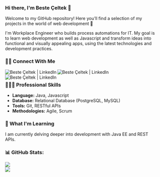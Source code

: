 ### Hi there, I'm Beste Çeltek 👋

Welcome to my GitHub repository! Here you’ll find a selection of my projects in the world of web development 🚀

I'm Workplace Engineer who builds process automations for IT. My goal is to learn web development as well as Javascript and transform ideas into functional and visually appealing apps, using the latest technologies and development practices.

### 🤝🏻 Connect With Me

<p align="left">
  <a href="https://linkedin.com/in/besteceltek"><img align="left" src="https://img.shields.io/badge/LinkedIn-0077B5?style=for-the-badge&logo=linkedin&logoColor=white" alt="Beste Çeltek | LinkedIn"/></a>
  <a href="mailto:besteceltek@gmail.com"><img align="left" src="https://img.shields.io/badge/Gmail-D14836?style=for-the-badge&logo=gmail&logoColor=white" alt="Beste Çeltek | LinkedIn"/></a>
  <a href="https://instagram.com/besteceltek"><img align="left" src="https://img.shields.io/badge/Instagram-E4405F?style=for-the-badge&logo=instagram&logoColor=white" alt="Beste Çeltek | LinkedIn"/></a>
</p>
</br>

### 👩🏻‍💻 Professional Skills

* **Language:** Java, Javascript
* **Database:** Relational Database (PostgreSQL, MySQL)
* **Tools:** Git, RESTful APIs
* **Methodologies:** Agile, Scrum

### 🌱 What I'm Learning

I am currently delving deeper into development with Java EE and REST APIs.

### 📊 GitHub Stats:
![](https://github-readme-stats.vercel.app/api?username=besteceltek&theme=tokyonight&show_icons=true&bg_color=00000000&hide_border=true)<br/>
![](https://github-readme-stats.vercel.app/api/top-langs/?username=besteceltek&theme=tokyonight&show_icons=true&bg_color=00000000&hide_border=true)
